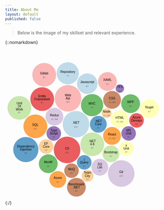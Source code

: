 ```yaml
---
title: About Me
layout: default
published: false
---
```



> Below is the image of my skillset and relevant experience.

<!--https://observablehq.com/d/65c072fe32b04e0b?cloudFileProvider=googleData -->

{::nomarkdown}
<svg width="700" height="700" viewBox="0,0,700,700" style="max-width: 100%; height: auto; font: 14px sans-serif;font-color:white" text-anchor="middle"><g><g transform="translate(318.4135158008184,358.0258814713493)"><circle fill-opacity="0.7" fill="#a6cee3" r="59.7988101078384"></circle><text clip-path="circle(59.7988101078384)"><tspan x="0" y="-0.15000000000000002em">.NET</tspan><tspan x="0" y="1.5em" fill-opacity="0.5" style="font: 10px sans-serif;">10Y</tspan></text></g><g transform="translate(418.9000150850276,358.0258814713493)"><circle fill-opacity="0.7" fill="#1f78b4" r="37.82008826173369"></circle><text clip-path="circle(37.82008826173369)"><tspan x="0" y="-0.65em">.NET</tspan><tspan x="0" y="0.35em">Core</tspan><tspan x="0" y="2em" fill-opacity="0.5" style="font: 10px sans-serif;">4Y</tspan></text></g><g transform="translate(391.65828752157887,448.1730504284173)"><circle fill-opacity="0.7" fill="#b2df8a" r="53.48568174989127"></circle><text clip-path="circle(53.48568174989127)"><tspan x="0" y="-0.65em">.NET</tspan><tspan x="0" y="0.35em">4.8</tspan><tspan x="0" y="2em" fill-opacity="0.5" style="font: 10px sans-serif;">8Y</tspan></text></g><g transform="translate(390.9027286506247,271.73519691354056)"><circle fill-opacity="0.7" fill="#33a02c" r="50.03127405153022"></circle><text clip-path="circle(50.03127405153022)"><tspan x="0" y="-0.15000000000000002em">MVC</tspan><tspan x="0" y="1.5em" fill-opacity="0.5" style="font: 10px sans-serif;">7Y</tspan></text></g><g transform="translate(282.4920375183797,240.94737027266277)"><circle fill-opacity="0.7" fill="#fb9a99" r="59.7988101078384"></circle><text clip-path="circle(59.7988101078384)"><tspan x="0" y="-0.65em">Web</tspan><tspan x="0" y="0.35em">Api</tspan><tspan x="0" y="2em" fill-opacity="0.5" style="font: 10px sans-serif;">10Y</tspan></text></g><g transform="translate(278.358456109272,473.75540484202304)"><circle fill-opacity="0.7" fill="#e31a1c" r="59.7988101078384"></circle><text clip-path="circle(59.7988101078384)"><tspan x="0" y="-0.15000000000000002em">C#</tspan><tspan x="0" y="1.5em" fill-opacity="0.5" style="font: 10px sans-serif;">10Y</tspan></text></g><g transform="translate(456.2941446732629,307.9177930864066)"><circle fill-opacity="0.7" fill="#fdbf6f" r="21.83543813868735"></circle><text clip-path="circle(21.83543813868735)"><tspan x="0" y="-0.15000000000000002em">Node</tspan><tspan x="0" y="1.5em" fill-opacity="0.5" style="font: 10px sans-serif;">1Y, 4M</tspan></text></g><g transform="translate(480.4252815929556,410.40523602943034)"><circle fill-opacity="0.7" fill="#ff7f00" r="40.114261312418456"></circle><text clip-path="circle(40.114261312418456)"><tspan x="0" y="-0.15000000000000002em">React</tspan><tspan x="0" y="1.5em" fill-opacity="0.5" style="font: 10px sans-serif;">4Y, 6M</tspan></text></g><g transform="translate(221.5341870337481,323.700056452062)"><circle fill-opacity="0.7" fill="#cab2d6" r="40.114261312418456"></circle><text clip-path="circle(40.114261312418456)"><tspan x="0" y="-0.15000000000000002em">Redux</tspan><tspan x="0" y="1.5em" fill-opacity="0.5" style="font: 10px sans-serif;">4Y, 6M</tspan></text></g><g transform="translate(218.5852004366001,399.3776399684691)"><circle fill-opacity="0.7" fill="#6a3d9a" r="32.75315720803103"></circle><text clip-path="circle(32.75315720803103)"><tspan x="0" y="-0.65em">Type</tspan><tspan x="0" y="0.35em">Script</tspan><tspan x="0" y="2em" fill-opacity="0.5" style="font: 10px sans-serif;">3Y</tspan></text></g><g transform="translate(515.2100013364227,334.9400850015819)"><circle fill-opacity="0.7" fill="#ffff99" r="40.114261312418456"></circle><text clip-path="circle(40.114261312418456)"><tspan x="0" y="-0.15000000000000002em">HTML</tspan><tspan x="0" y="1.5em" fill-opacity="0.5" style="font: 10px sans-serif;">4Y, 6M</tspan></text></g><g transform="translate(480.8147147268048,247.91759249547295)"><circle fill-opacity="0.7" fill="#b15928" r="40.114261312418456"></circle><text clip-path="circle(40.114261312418456)"><tspan x="0" y="-0.15000000000000002em">CSS</tspan><tspan x="0" y="1.5em" fill-opacity="0.5" style="font: 10px sans-serif;">4Y, 6M</tspan></text></g><g transform="translate(369.2000860581269,174.91901879890045)"><circle fill-opacity="0.7" fill="#a6cee3" r="46.31995913413557"></circle><text clip-path="circle(46.31995913413557)"><tspan x="0" y="-0.15000000000000002em">Javascript</tspan><tspan x="0" y="1.5em" fill-opacity="0.5" style="font: 10px sans-serif;">6Y</tspan></text></g><g transform="translate(355.66649970807435,529.6871525013083)"><circle fill-opacity="0.7" fill="#1f78b4" r="32.75315720803103"></circle><text clip-path="circle(32.75315720803103)"><tspan x="0" y="-0.65em">j</tspan><tspan x="0" y="0.35em">Query</tspan><tspan x="0" y="2em" fill-opacity="0.5" style="font: 10px sans-serif;">3Y</tspan></text></g><g transform="translate(475.5009446339892,491.05699427627394)"><circle fill-opacity="0.7" fill="#b2df8a" r="37.82008826173369"></circle><text clip-path="circle(37.82008826173369)"><tspan x="0" y="-0.15000000000000002em">Bootstrap</tspan><tspan x="0" y="1.5em" fill-opacity="0.5" style="font: 10px sans-serif;">4Y</tspan></text></g><g transform="translate(564.3053297384338,265.22681101530316)"><circle fill-opacity="0.7" fill="#33a02c" r="42.28414413413919"></circle><text clip-path="circle(42.28414413413919)"><tspan x="0" y="-0.15000000000000002em">WPF</tspan><tspan x="0" y="1.5em" fill-opacity="0.5" style="font: 10px sans-serif;">5Y</tspan></text></g><g transform="translate(460.15322206631737,165.19278024529058)"><circle fill-opacity="0.7" fill="#fb9a99" r="42.28414413413919"></circle><text clip-path="circle(42.28414413413919)"><tspan x="0" y="-0.15000000000000002em">XAML</tspan><tspan x="0" y="1.5em" fill-opacity="0.5" style="font: 10px sans-serif;">5Y</tspan></text></g><g transform="translate(166.39563367037638,244.5437113245943)"><circle fill-opacity="0.7" fill="#e31a1c" r="53.48568174989127"></circle><text clip-path="circle(53.48568174989127)"><tspan x="0" y="-0.65em">Entity</tspan><tspan x="0" y="0.35em">Framework</tspan><tspan x="0" y="2em" fill-opacity="0.5" style="font: 10px sans-serif;">8Y</tspan></text></g><g transform="translate(184.1726996839594,458.4603962481072)"><circle fill-opacity="0.7" fill="#fdbf6f" r="32.75315720803103"></circle><text clip-path="circle(32.75315720803103)"><tspan x="0" y="-0.65em">EF</tspan><tspan x="0" y="0.35em">Core</tspan><tspan x="0" y="2em" fill-opacity="0.5" style="font: 10px sans-serif;">3Y</tspan></text></g><g transform="translate(135.465343566725,367.2677190608506)"><circle fill-opacity="0.7" fill="#ff7f00" r="53.48568174989127"></circle><text clip-path="circle(53.48568174989127)"><tspan x="0" y="-0.15000000000000002em">SQL</tspan><tspan x="0" y="1.5em" fill-opacity="0.5" style="font: 10px sans-serif;">8Y</tspan></text></g><g transform="translate(425.7125251330454,551.7577718814164)"><circle fill-opacity="0.7" fill="#cab2d6" r="37.82008826173369"></circle><text clip-path="circle(37.82008826173369)"><tspan x="0" y="-0.65em">SQ</tspan><tspan x="0" y="0.35em">Lite</tspan><tspan x="0" y="2em" fill-opacity="0.5" style="font: 10px sans-serif;">4Y</tspan></text></g><g transform="translate(555.3236986458073,399.1793600364389)"><circle fill-opacity="0.7" fill="#6a3d9a" r="32.75315720803103"></circle><text clip-path="circle(32.75315720803103)"><tspan x="0" y="-0.65em">MS</tspan><tspan x="0" y="0.35em">Unit</tspan><tspan x="0" y="2em" fill-opacity="0.5" style="font: 10px sans-serif;">3Y</tspan></text></g><g transform="translate(544.7985657202894,466.73832594437584)"><circle fill-opacity="0.7" fill="#ffff99" r="32.75315720803103"></circle><text clip-path="circle(32.75315720803103)"><tspan x="0" y="-0.65em">x</tspan><tspan x="0" y="0.35em">Unit</tspan><tspan x="0" y="2em" fill-opacity="0.5" style="font: 10px sans-serif;">3Y</tspan></text></g><g transform="translate(298.4013889260947,567.0462127782641)"><circle fill-opacity="0.7" fill="#b15928" r="32.75315720803103"></circle><text clip-path="circle(32.75315720803103)"><tspan x="0" y="-0.15000000000000002em">MoQ</tspan><tspan x="0" y="1.5em" fill-opacity="0.5" style="font: 10px sans-serif;">3Y</tspan></text></g><g transform="translate(281.6406748527687,128.25290100885474)"><circle fill-opacity="0.7" fill="#a6cee3" r="50.03127405153022"></circle><text clip-path="circle(50.03127405153022)"><tspan x="0" y="-0.15000000000000002em">Repository</tspan><tspan x="0" y="1.5em" fill-opacity="0.5" style="font: 10px sans-serif;">7Y</tspan></text></g><g transform="translate(92.81999485133298,472.0018252246284)"><circle fill-opacity="0.7" fill="#1f78b4" r="56.73013239260054"></circle><text clip-path="circle(56.73013239260054)"><tspan x="0" y="-0.65em">Dependency</tspan><tspan x="0" y="0.35em">Injection</tspan><tspan x="0" y="2em" fill-opacity="0.5" style="font: 10px sans-serif;">9Y</tspan></text></g><g transform="translate(63.87457259415811,283.9649002899014)"><circle fill-opacity="0.7" fill="#b2df8a" r="53.48568174989127"></circle><text clip-path="circle(53.48568174989127)"><tspan x="0" y="-1.15em">Unit</tspan><tspan x="0" y="-0.15000000000000002em">Of</tspan><tspan x="0" y="0.85em">Work</tspan><tspan x="0" y="2.5em" fill-opacity="0.5" style="font: 10px sans-serif;">8Y</tspan></text></g><g transform="translate(193.69757493015004,535.7808369296449)"><circle fill-opacity="0.7" fill="#33a02c" r="42.28414413413919"></circle><text clip-path="circle(42.28414413413919)"><tspan x="0" y="-0.15000000000000002em">MvvM</tspan><tspan x="0" y="1.5em" fill-opacity="0.5" style="font: 10px sans-serif;">5Y</tspan></text></g><g transform="translate(175.47544828609654,135.0806807152772)"><circle fill-opacity="0.7" fill="#fb9a99" r="53.48568174989127"></circle><text clip-path="circle(53.48568174989127)"><tspan x="0" y="-0.15000000000000002em">Gitlab</tspan><tspan x="0" y="1.5em" fill-opacity="0.5" style="font: 10px sans-serif;">8Y</tspan></text></g><g transform="translate(590.7268282007245,340.6848242628526)"><circle fill-opacity="0.7" fill="#e31a1c" r="32.75315720803103"></circle><text clip-path="circle(32.75315720803103)"><tspan x="0" y="-0.65em">Azure</tspan><tspan x="0" y="0.35em">Devops</tspan><tspan x="0" y="2em" fill-opacity="0.5" style="font: 10px sans-serif;">3Y</tspan></text></g><g transform="translate(370.37660879431866,590.2910399228753)"><circle fill-opacity="0.7" fill="#fdbf6f" r="26.742840874945635"></circle><text clip-path="circle(26.742840874945635)"><tspan x="0" y="-0.65em">Team</tspan><tspan x="0" y="0.35em">City</tspan><tspan x="0" y="2em" fill-opacity="0.5" style="font: 10px sans-serif;">2Y</tspan></text></g><g transform="translate(236.63618207632973,606.7780279955814)"><circle fill-opacity="0.7" fill="#ff7f00" r="37.82008826173369"></circle><text clip-path="circle(37.82008826173369)"><tspan x="0" y="-0.15000000000000002em">Azure</tspan><tspan x="0" y="1.5em" fill-opacity="0.5" style="font: 10px sans-serif;">4Y</tspan></text></g><g transform="translate(522.1277931780061,580.0708894457848)"><circle fill-opacity="0.7" fill="#cab2d6" r="59.7988101078384"></circle><text clip-path="circle(59.7988101078384)"><tspan x="0" y="-0.15000000000000002em">Git</tspan><tspan x="0" y="1.5em" fill-opacity="0.5" style="font: 10px sans-serif;">10Y</tspan></text></g><g transform="translate(515.8283486943426,196.8817863491494)"><circle fill-opacity="0.7" fill="#6a3d9a" r="18.910044130866844"></circle><text clip-path="circle(18.910044130866844)"><tspan x="0" y="-0.15000000000000002em">TFS</tspan><tspan x="0" y="1.5em" fill-opacity="0.5" style="font: 10px sans-serif;">1Y</tspan></text></g><g transform="translate(648.5831576352981,288.5137696444074)"><circle fill-opacity="0.7" fill="#ffff99" r="42.28414413413919"></circle><text clip-path="circle(42.28414413413919)"><tspan x="0" y="-0.15000000000000002em">Nuget</tspan><tspan x="0" y="1.5em" fill-opacity="0.5" style="font: 10px sans-serif;">5Y</tspan></text></g><g transform="translate(320.2465984246219,641.8256258383313)"><circle fill-opacity="0.7" fill="#b15928" r="42.28414413413919"></circle><text clip-path="circle(42.28414413413919)"><tspan x="0" y="-0.65em">Benchmark</tspan><tspan x="0" y="0.35em">.NET</tspan><tspan x="0" y="2em" fill-opacity="0.5" style="font: 10px sans-serif;">5Y</tspan></text></g></g></svg>
{:/}